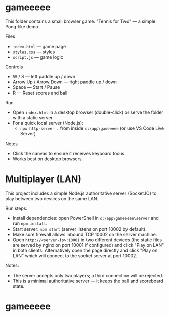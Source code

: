 # gameeeee

This folder contains a small browser game: "Tennis for Two" — a simple Pong-like demo.

Files
 - `index.html` — game page
 - `styles.css` — styles
 - `script.js` — game logic

Controls
 - W / S — left paddle up / down
 - Arrow Up / Arrow Down — right paddle up / down
 - Space — Start / Pause
 - R — Reset scores and ball

Run
 - Open `index.html` in a desktop browser (double-click) or serve the folder with a static server.
 - For a quick local server (Node.js):
	 - `npx http-server .` from inside `c:\app\gameeeee` (or use VS Code Live Server)

Notes
 - Click the canvas to ensure it receives keyboard focus.
 - Works best on desktop browsers.
# Multiplayer (LAN)

This project includes a simple Node.js authoritative server (Socket.IO) to play between two devices on the same LAN.

Run steps:
 - Install dependencies: open PowerShell in `c:\app\gameeeee\server` and run `npm install`.
 - Start server: `npm start` (server listens on port 10002 by default).
 - Make sure firewall allows inbound TCP 10002 on the server machine.
 - Open `http://<server-ip>:10001` in two different devices (the static files are served by nginx on port 10001 if configured) and click "Play on LAN" in both clients. Alternatively open the page directly and click "Play on LAN" which will connect to the socket server at port 10002.

Notes:
 - The server accepts only two players; a third connection will be rejected.
 - This is a minimal authoritative server — it keeps the ball and scoreboard state.
# gameeeee